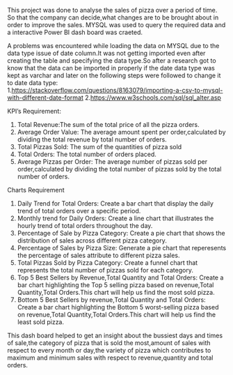 This project was done to analyse the sales of pizza over a period of time. So that the company can decide,what changes are to be brought about in order to improve the sales.
MYSQL was used to query the required data and a interactive Power BI dash board was craeted.

A problems was encountered while loading the data on MYSQL due to the data type issue of date column.It was not getting imported even after creating the table and specifying the data type.So after a research got to know that the data can be imported in properly if the date data type was kept as varchar and later on the following steps were followed to change it to date data type:
1.https://stackoverflow.com/questions/8163079/importing-a-csv-to-mysql-with-different-date-format
2.https://www.w3schools.com/sql/sql_alter.asp

KPI’s Requirement:
1.	Total Revenue:The sum of the total price of all the pizza orders.
2.	Average Order Value: The average amount spent per order,calculated by dividing the total revenue by total number of orders.
3.	Total Pizzas Sold: The sum of the quantities of pizza sold
4.	Total Orders: The total number of orders placed.
5.	Average Pizzas per Order: The average number of pizzas sold per order,calculated by dividing the total number of pizzas sold by the total number of orders.

Charts Requirement
1.	Daily Trend for Total Orders: Create a bar chart that display the daily trend of total orders over a specific period.
2.	Monthly trend for Daily Orders: Create a line chart that illustrates  the hourly trend of total orders throughout the day.
3.	Percentage of Sale by Pizza Category: Create a pie chart that shows the distribution of sales across different pizza category.
4.	Percentage of Sales by Pizza Size: Generate a pie chart that reperesents the percentage of sales attribute to different pizza sales.
5.	Total Pizzas Sold by Pizza Category: Create a funnel chart that represents the total number of pizzas sold for each category.
6.	Top 5 Best Sellers by Revenue,Total Quantity and Total Orders: Create a bar chart highlighting the Top 5 selling pizza based on revenue,Total Quantity,Total Orders.This chart will help us find the most sold pizza.	
7.	Bottom 5 Best Sellers by revenue,Total Quantity and Total Orders: Create a bar chart highlighting the Bottom 5 worst-selling pizza based on revenue,Total Quantity,Total Orders.This chart will help us find the least sold pizza.

This dash board helped to get an insight about the bussiest days and times of sale,the category of pizza that is sold the most,amount of sales with respect to every month or day,the variety of pizza which contributes to maximum and minimum sales with respect to revenue,quantity and total orders.

